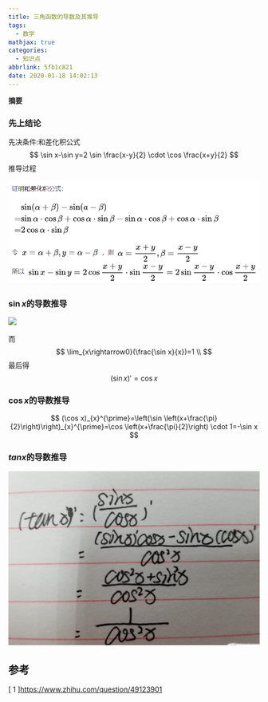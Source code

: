 ```yaml
---
title: 三角函数的导数及其推导
tags:
  - 数学
mathjax: true
categories:
  - 知识点
abbrlink: 5fb1c821
date: 2020-01-18 14:02:13
---
```

**摘要**
<!--more-->

### 先上结论

先决条件:和差化积公式
$$
\sin x-\sin y=2 \sin \frac{x-y}{2} \cdot \cos \frac{x+y}{2}
$$
推导过程

![](https://raw.githubusercontent.com/a347807131/cdn/master/images/20200118142510.png)



### $\sin x$的导数推导

![](https://cdn.mathpix.com/snip/images/UVvg_vnanU0r-bDq5vIgn638wXE7FXXWL1QfsGZjpp4.original.fullsize.png)

而
$$
\lim_{x\rightarrow0}(\frac{\sin x}{x})=1 \\
$$
最后得
$$
(\sin x)\prime=\cos x
$$

### $\cos x$的导数推导

$$
(\cos x)_{x}^{\prime}=\left(\sin \left(x+\frac{\pi}{2}\right)\right)_{x}^{\prime}=\cos \left(x+\frac{\pi}{2}\right) \cdot 1=-\sin x
$$

### $tan x$的导数推导

![](https://raw.githubusercontent.com/a347807131/cdn/master/images/20200118143900.png)



## 参考

[ 1 ]https://www.zhihu.com/question/49123901


